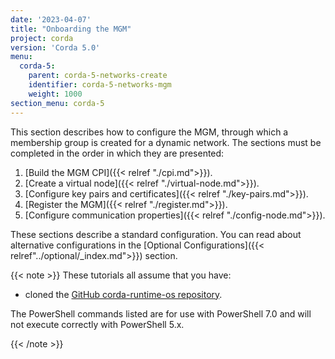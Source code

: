 ```yaml
---
date: '2023-04-07'
title: "Onboarding the MGM"
project: corda
version: 'Corda 5.0'
menu:
  corda-5:
    parent: corda-5-networks-create
    identifier: corda-5-networks-mgm
    weight: 1000
section_menu: corda-5
---
```

This section describes how to configure the MGM, through which a membership group is created for a dynamic network. The sections must be completed in the order in which they are presented:

1. [Build the MGM CPI]({{< relref "./cpi.md">}}).
2. [Create a virtual node]({{< relref "./virtual-node.md">}}).
3. [Configure key pairs and certificates]({{< relref "./key-pairs.md">}}).
4. [Register the MGM]({{< relref "./register.md">}}).
5. [Configure communication properties]({{< relref "./config-node.md">}}).

These sections describe a standard configuration. You can read about alternative configurations in the [Optional Configurations]({{< relref"../optional/_index.md">}}) section.

{{< note >}}
These tutorials all assume that you have:
<!--* [deployed Corda 5 to a Kubernetes cluster]()).-->
* cloned the [GitHub corda-runtime-os repository](https://github.com/corda/corda-runtime-os).

The PowerShell commands listed are for use with PowerShell 7.0 and will not execute correctly with PowerShell 5.x.

{{< /note >}}

